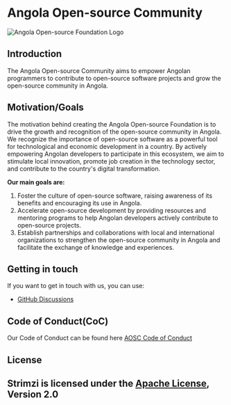 # Angola Open-source Community

![Angola Open-source Foundation Logo](logo.png)

## Introduction

The Angola Open-source Community aims to empower Angolan programmers to contribute to open-source software projects and grow the open-source community in Angola.

## Motivation/Goals

The motivation behind creating the Angola Open-source Foundation is to drive the growth and recognition of the open-source community in Angola.
We recognize the importance of open-source software as a powerful tool for technological and economic development in a country. 
By actively empowering Angolan developers to participate in this ecosystem, we aim to stimulate local innovation, promote job creation in the technology sector, and contribute to the country's digital transformation.

**Our main goals are:**

1. Foster the culture of open-source software, raising awareness of its benefits and encouraging its use in Angola.
2. Accelerate open-source development by providing resources and mentoring programs to help Angolan developers actively contribute to open-source projects.
3. Establish partnerships and collaborations with local and international organizations to strengthen the open-source community in Angola and facilitate the exchange of knowledge and experiences.

## Getting in touch

If you want to get in touch with us, you can use:

* [GitHub Discussions](https://github.com/orgs/angolaosc/discussions)

## Code of Conduct(CoC)

Our Code of Conduct can be found here [AOSC Code of Conduct](https://github.com/angolaosc/.github/blob/main/CODE_OF_CONDUCT.md)
## License

Strimzi is licensed under the [Apache License](https://github.com/strimzi/.github/blob/main/LICENSE), Version 2.0
---
